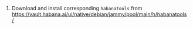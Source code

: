 1. Download and install corresponding `habanatools` from https://vault.habana.ai/ui/native/debian/jammy/pool/main/h/habanatools/
